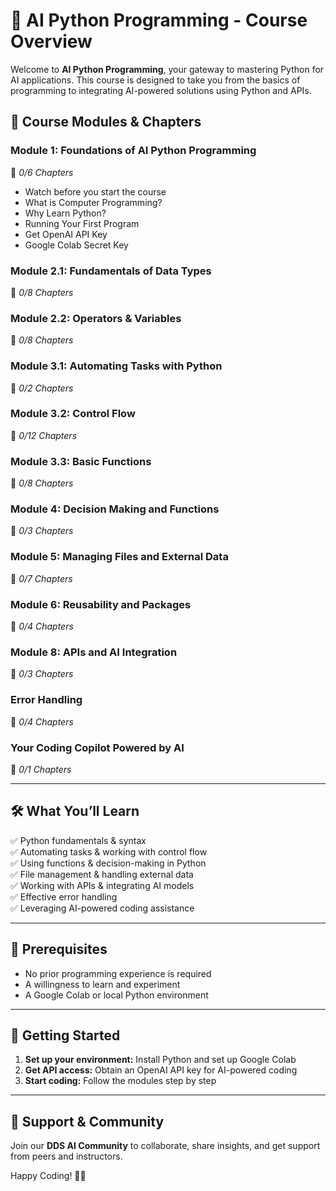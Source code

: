 # 🚀 AI Python Programming - Course Overview  

Welcome to **AI Python Programming**, your gateway to mastering Python for AI applications. This course is designed to take you from the basics of programming to integrating AI-powered solutions using Python and APIs.

## 📌 Course Modules & Chapters  

### **Module 1: Foundations of AI Python Programming**  
📌 *0/6 Chapters*  
- Watch before you start the course  
- What is Computer Programming?  
- Why Learn Python?  
- Running Your First Program  
- Get OpenAI API Key  
- Google Colab Secret Key  

### **Module 2.1: Fundamentals of Data Types**  
📌 *0/8 Chapters*  

### **Module 2.2: Operators & Variables**  
📌 *0/8 Chapters*  

### **Module 3.1: Automating Tasks with Python**  
📌 *0/2 Chapters*  

### **Module 3.2: Control Flow**  
📌 *0/12 Chapters*  

### **Module 3.3: Basic Functions**  
📌 *0/8 Chapters*  

### **Module 4: Decision Making and Functions**  
📌 *0/3 Chapters*  

### **Module 5: Managing Files and External Data**  
📌 *0/7 Chapters*  

### **Module 6: Reusability and Packages**  
📌 *0/4 Chapters*  

### **Module 8: APIs and AI Integration**  
📌 *0/3 Chapters*  

### **Error Handling**  
📌 *0/4 Chapters*  

### **Your Coding Copilot Powered by AI**  
📌 *0/1 Chapters*  

---

## 🛠️ **What You’ll Learn**  
✅ Python fundamentals & syntax  
✅ Automating tasks & working with control flow  
✅ Using functions & decision-making in Python  
✅ File management & handling external data  
✅ Working with APIs & integrating AI models  
✅ Effective error handling  
✅ Leveraging AI-powered coding assistance  

---

## 📌 **Prerequisites**  
- No prior programming experience is required  
- A willingness to learn and experiment  
- A Google Colab or local Python environment  

---

## 🚀 **Getting Started**  
1. **Set up your environment:** Install Python and set up Google Colab  
2. **Get API access:** Obtain an OpenAI API key for AI-powered coding  
3. **Start coding:** Follow the modules step by step  

---

## 📩 **Support & Community**  
Join our **DDS AI Community** to collaborate, share insights, and get support from peers and instructors.  

Happy Coding! 🚀🔥  
